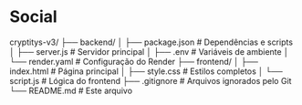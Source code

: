 # Social
cryptitys-v3/
├── backend/
│   ├── package.json          # Dependências e scripts
│   ├── server.js            # Servidor principal
│   ├── .env                 # Variáveis de ambiente
│   └── render.yaml          # Configuração do Render
├── frontend/
│   ├── index.html           # Página principal
│   ├── style.css            # Estilos completos
│   └── script.js            # Lógica do frontend
├── .gitignore              # Arquivos ignorados pelo Git
└── README.md               # Este arquivo

